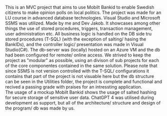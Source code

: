This is an MVC project that aims to use Mobilt Bankid to enable Swedish citizens to make opinion polls on local politics. The project was made for an LU course in advanced database technologies. Visual Studio and Microsoft SSMS was utilized. Made by me and Dev Jakob. It showcases among other things the use of stored procedures, triggers, transaction management, user administration etc. All business logic is handled on the DB side tru stored procedures (T-SQL) (with the exception of salting/ hasing the BankIDs), and the controller logic/ presentation was made in Visual Studio(C#). The db-server was (locally) hosted on an Azure VM and the db had been configured for remote/ online access. We strived to keep the project as "modular" as possible, using an divison of sub projects for each of the core componentes contained in the same solution.
Please note that since SSMS is not version controlled with the T-SQL/ configurations it contains that part of the project is not visuable here but the db structure can be seen in the Utilities folder, the project is complete and functional and recived a passing grade with praises for an intressting application.  
The usage of a mockup Mobilt Bankid shows the usage of salted hashing for secure storage of sensitive user data.
ChatGPT 4 was utilised during development as support, but all of the architecture/ structure and design of the program/ db was made by us. 
